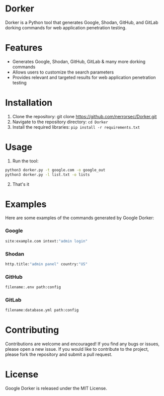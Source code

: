 # Dorker
Dorker is a Python tool that generates Google, Shodan, GitHub, and GitLab dorking commands for web application penetration testing.

# Features
- Generates Google, Shodan, GitHub, GitLab & many more dorking commands
- Allows users to customize the search parameters
- Provides relevant and targeted results for web application penetration testing

# Installation
1. Clone the repository: git clone https://github.com/nerrorsec/Dorker.git
2. Navigate to the repository directory: `cd Dorker`
3. Install the required libraries: `pip install -r requirements.txt`

# Usage
1. Run the tool: 
```bash
python3 dorker.py -t google.com -o google_out
python3 dorker.py -l list.txt -o lists
```
2. That's it

# Examples
Here are some examples of the commands generated by Google Dorker:

### Google
```bash
site:example.com intext:"admin login"
```
### Shodan
```bash
http.title:"admin panel" country:"US"
```
### GitHub
```bash
filename:.env path:config
```
### GitLab
```bash
filename:database.yml path:config
```
# Contributing
Contributions are welcome and encouraged! If you find any bugs or issues, please open a new issue. If you would like to contribute to the project, please fork the repository and submit a pull request.

# License
Google Dorker is released under the MIT License.